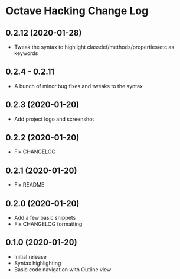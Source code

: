 Octave Hacking Change Log
=========================

0.2.12 (2020-01-28)
-------------------

- Tweak the syntax to highlight classdef/methods/properties/etc as keywords

0.2.4 - 0.2.11
------------------

- A bunch of minor bug fixes and tweaks to the syntax

0.2.3 (2020-01-20)
------------------

- Add project logo and screenshot

0.2.2 (2020-01-20)
------------------

- Fix CHANGELOG

0.2.1 (2020-01-20)
------------------

- Fix README

0.2.0 (2020-01-20)
------------------

- Add a few basic snippets
- Fix CHANGELOG formatting

0.1.0 (2020-01-20)
------------------

- Initial release
- Syntax highlighting
- Basic code navigation with Outline view
